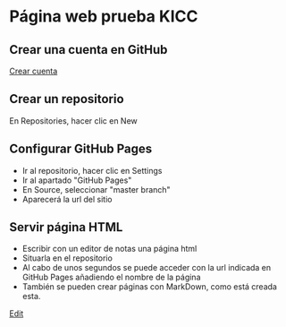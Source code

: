 # Página web prueba KICC

## Crear una cuenta en GitHub
[Crear cuenta](https://github.com/join?source_repo=nicolasserrano%2FCS)

## Crear un repositorio
En Repositories, hacer clic en New

## Configurar GitHub Pages
- Ir al repositorio, hacer clic en Settings
- Ir al apartado "GitHub Pages"
- En Source, seleccionar "master branch"
- Aparecerá la url del sitio

## Servir página HTML
- Escribir con un editor de notas una página html
- Situarla en el repositorio
- Al cabo de unos segundos se puede acceder con la url indicada en GitHub Pages añadiendo el nombre de la página
- También se pueden crear páginas con MarkDown, como está creada esta.

[Edit](https://github.com/nicolasserrano/CS/edit/master/WebGitHub.md)
<style>
div.container ul, div.container ol {
    padding-left: 1.4em;
}
</style>
